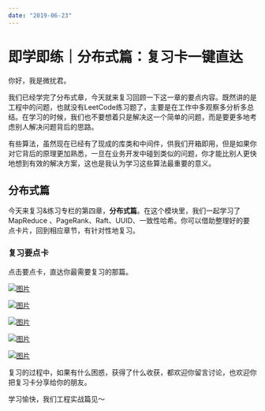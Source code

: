```yaml
---
date: "2019-06-23"
---  
```

      
# 即学即练｜分布式篇：复习卡一键直达
你好，我是微扰君。

我们已经学完了分布式章，今天就来复习回顾一下这一章的要点内容。既然讲的是工程中的问题，也就没有LeetCode练习题了，主要是在工作中多观察多分析多总结。在学习的时候，我们也不要想着只是解决这一个简单的问题，而是要更多地考虑别人解决问题背后的思路。

有些算法，虽然现在已经有了现成的库类和中间件，供我们开箱即用，但是如果你对它背后的原理更加熟悉，一旦在业务开发中碰到类似的问题，你才能比别人更快地想到有效的解决方案，这也是我认为学习这些算法最重要的意义。

## 分布式篇

今天来复习\&练习专栏的第四章，**分布式篇**。在这个模块里，我们一起学习了MapReduce 、PageRank、Raft、UUID、一致性哈希。你可以借助整理好的要点卡片，回到相应章节，有针对性地复习。

### 复习要点卡

点击要点卡，直达你最需要复习的那篇。

[![图片](./httpsstatic001geekbangorgresourceimagedfbadfa89d61d4f47cbc051f68238f3c90ba.jpg)](https://time.geekbang.org/column/article/484840)

[![图片](./httpsstatic001geekbangorgresourceimage2d042d2c6975a32488ddf0b951014139fd04.jpg)](https://time.geekbang.org/column/article/485339)

[![图片](./httpsstatic001geekbangorgresourceimage96b9961af5c968d8821b0418fc12535b9eb9.jpg)](https://time.geekbang.org/column/article/485904)

[![图片](./httpsstatic001geekbangorgresourceimage11a31112e743b1bca404390f9408c20925a3.jpg)](https://time.geekbang.org/column/article/486454)

[![图片](./httpsstatic001geekbangorgresourceimageb347b3deb902821458562d0ac03f7396d347.jpg)](https://time.geekbang.org/column/article/487340)

复习的过程中，如果有什么困惑，获得了什么收获，都欢迎你留言讨论，也欢迎你把复习卡分享给你的朋友。

学习愉快，我们工程实战篇见～

<!-- [[[read_end]]] -->